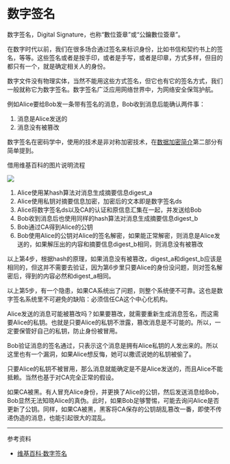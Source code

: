 # 数字签名

数字签名，Digital Signature，也称“數位簽章”或“公鑰數位簽章”。

在数字时代以前，我们在很多场合通过签名来标识身份，比如书信和契约书上的签名，等等。这些签名或者是按手印，或者是手写，或者是印章，方式多样，但目的都只有一个，就是确定相关人的身份。

数字文件没有物理实体，当然不能用这些方式签名，但它也有它的签名方式，我们一般就称它为数字签名。数字签名广泛应用网络世界中，为网络安全保驾护航。

例如Alice要给Bob发一条带有签名的消息，Bob收到消息后能确认两件事：

1. 消息是Alice发送的
2. 消息没有被篡改

数字签名在密码学中，使用的技术是非对称加密技术，在[数据加密简介](cryption.md)第二部分有简单提到。

借用维基百科的图片说明流程

![](https://upload.wikimedia.org/wikipedia/commons/6/66/Digital_Signature_diagram_zh-CN.svg)

1. Alice使用某hash算法对消息生成摘要信息digest_a
2. Alice使用私钥对摘要信息加密，加密后的文本即是数字签名ds
3. Alice将数字签名ds以及CA的认证和原信息汇集在一起，并发送给Bob
4. Bob收到消息后也使用同样的hash算法对消息生成摘要信息digest_b
5. Bob通过CA得到Alice的公钥
6. Bob使用Alice的公钥对Alice的签名解密，如果能正常解密，则消息是Alice发送的，如果解压出的内容和摘要信息digest_b相同，则消息没有被篡改

以上第4步，根据hash的原理，如果消息没有被篡改，digest_a和digest_b应该是相同的，但这并不需要去验证，因为第6步里只要Alice的身份没问题，则对签名解密后，得到的内容必然和digest_a相同。

以上第5步，有一个隐患，如果CA系统出了问题，则整个系统便不可靠。这也是数字签名系统里不可避免的缺陷：必须信任CA这个中心化机构。

Alice发送的消息可能被篡改吗？如果要篡改，就需要重新生成消息签名，而这需要Alice的私钥。也就是只要Alice的私钥不泄露，篡改消息是不可能的。所以，一定要保管好自己的私钥，防止身份被冒用。

Bob验证消息的签名通过，只表示这个消息是拥有Alice私钥的人发出来的。所以这里也有一个漏洞，如果Alice想反悔，她可以撒谎说她的私钥被偷了。

只要Alice的私钥不被冒用，那么消息就能确定是不是Alice发送的，而且Alice不能抵赖。当然也基于对CA完全正常的假设。

如果CA被黑。有人冒充Alice身份，并更换了Alice的公钥，然后发送消息给Bob，Bob显然无法知晓Alice的真伪。此时，如果Bob足够警惕，可能去询问Alice是否更新了公钥。同样，如果CA被黑，黑客将CA保存的公钥胡乱篡改一番，即使不传递伪造的消息，也能引起很大的混乱。

---

参考资料

* [维基百科·数字签名](https://zh.wikipedia.org/wiki/%E6%95%B8%E4%BD%8D%E7%B0%BD%E7%AB%A0)
